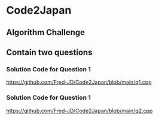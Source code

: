 # Code2Japan
## Algorithm Challenge

## Contain two questions

### Solution Code for Question 1
https://github.com/Fred-JD/Code2Japan/blob/main/q1.cpp

### Solution Code for Question 1
https://github.com/Fred-JD/Code2Japan/blob/main/q2.cpp
